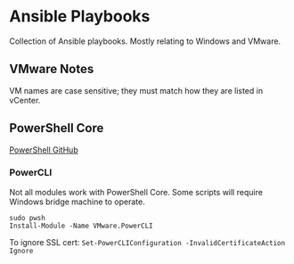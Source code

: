 # Ansible Playbooks

Collection of Ansible playbooks. Mostly relating to Windows and VMware.

## VMware Notes

VM names are case sensitive; they must match how they are listed in vCenter.

## PowerShell Core

[PowerShell GitHub](https://github.com/PowerShell/PowerShell)

### PowerCLI

Not all modules work with PowerShell Core. Some scripts will require Windows bridge machine to operate.

```shell
sudo pwsh
Install-Module -Name VMware.PowerCLI
```

To ignore SSL cert: ```Set-PowerCLIConfiguration -InvalidCertificateAction Ignore```
